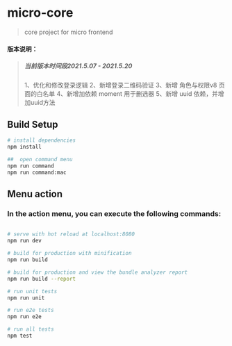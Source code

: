
#  micro-core

> core project for micro frontend

#### 版本说明：
> ##### 当前版本时间段2021.5.07 - 2021.5.20
> 1、优化和修改登录逻辑
> 2、新增登录二维码验证
> 3、新增 角色与权限v8 页面的白名单
> 4、新增加依赖 moment 用于删选器
> 5、新增 uuid 依赖，并增加uuid方法
>
## Build Setup

``` bash
# install dependencies
npm install

##  open command menu
npm run command
npm run command:mac

```
## Menu action
### In the action menu, you can execute the following commands:

``` bash

# serve with hot reload at localhost:8080
npm run dev

# build for production with minification
npm run build

# build for production and view the bundle analyzer report
npm run build --report

# run unit tests
npm run unit

# run e2e tests
npm run e2e

# run all tests
npm test

```
